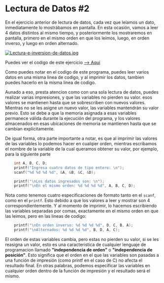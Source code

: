 # Lectura de Datos #2

En el ejercicio anterior de lectura de datos, cada vez que leíamos un dato, inmediatamente lo mostrábamos en pantalla. En esta ocasión, vamos a leer 4 datos distintos al mismo tiempo, y posteriormente los mostraremos en pantalla, primero en el mismo orden en que los leímos, luego, en orden inverso, y luego en orden alternado.

[![Lectura-e-inversion-de-datos.jpg](https://i.postimg.cc/fRHzszdh/Lectura-e-inversion-de-datos.jpg)](https://postimg.cc/nXDbYtTd)

Puedes ver el codigo de este ejercicio [--> Aqui](lecturaDeDatos.c)

Como puedes notar en el codigo de este programa, puedes leer varios datos en una misma linea de codigo, y al imprimir los datos, tambien puedes hacerlo en la misma linea de codigo. 

Aunado a eso, presta atencion como con una sola lectura de datos, puedes realizar varias impresiones, y que las variables no pierden su valor. esos valores se mantienen hasta que se sobrescriben con nuevos valores. Mientras no se les asigne un nuevo valor, las variables mantendrán su valor previo. Esto se debe a que la memoria asignada a esas variables permanece válida durante la ejecución del programa, y los valores almacenados en esas ubicaciones de memoria se mantienen hasta que se cambian explícitamente.

De igual forma, otra parte importante a notar, es que al imprimir las valores de las variables lo podemos hacer en cualqier orden, mientras escribamos el nombre de la variable de la cual queramos obtener su valor, por ejemplo, para la siguiente parte

```c
    int A, B, C, D;
    printf("Ingresa cuatro datos de tipo entero: \n");
    scanf("%d %d %d %d", &A, &B, &C, &D);

    printf("\nLos datos ingresados son: \n");
    printf("\nEn el mismo orden: %d %d %d %d", A, B, C, D);
```

Nota como tenemos cuatro especificaciones de formato tanto en el `scanf`, como en el `printf`. Esto debido a que los valores a leer y mostrar son 4 correspondientemente. Y al momento de imprimir, lo hacemos escribiendo las variables separadas por comas, exactamente en el mismo orden en que las leimos, pero en las lineas de codigo: 

```c
    printf("\nEn orden inverso: %d %d %d %d", D, C, B, A);
    printf("\nAlternados: %d %d %d %d", B, D, A, C);
```

El orden de estas variables cambia, pero estas no pierden su valor, si se les reasigna un valor, esto es una caracteristica de cualquier lenguaje de programacion llamado **"independencia de orden"** o **"independencia de posición"**. Esto significa que el orden en el que las variables son pasadas a una función de impresión (como printf en el caso de C) no afecta el resultado final. En otras palabras, podemos especificar las variables en cualquier orden dentro de la función de impresión y el resultado será el mismo.